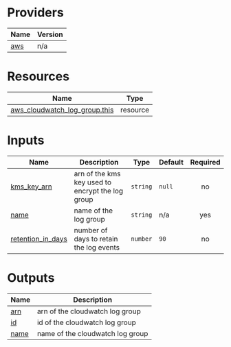 <!-- BEGIN_TF_DOCS -->


# Providers

| Name | Version |
|------|---------|
| <a name="provider_aws"></a> [aws](#provider\_aws) | n/a |

# Resources

| Name | Type |
|------|------|
| [aws_cloudwatch_log_group.this](https://registry.terraform.io/providers/hashicorp/aws/latest/docs/resources/cloudwatch_log_group) | resource |

# Inputs

| Name | Description | Type | Default | Required |
|------|-------------|------|---------|:--------:|
| <a name="input_kms_key_arn"></a> [kms\_key\_arn](#input\_kms\_key\_arn) | arn of the kms key used to encrypt the log group | `string` | `null` | no |
| <a name="input_name"></a> [name](#input\_name) | name of the log group | `string` | n/a | yes |
| <a name="input_retention_in_days"></a> [retention\_in\_days](#input\_retention\_in\_days) | number of days to retain the log events | `number` | `90` | no |

# Outputs

| Name | Description |
|------|-------------|
| <a name="output_arn"></a> [arn](#output\_arn) | arn of the cloudwatch log group |
| <a name="output_id"></a> [id](#output\_id) | id of the cloudwatch log group |
| <a name="output_name"></a> [name](#output\_name) | name of the cloudwatch log group |
<!-- END_TF_DOCS -->